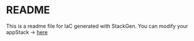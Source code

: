 # README
This is a readme file for IaC generated with StackGen.
You can modify your appStack -> [here](http://main.dev.stackgen.com/appstacks/4d75bbc1-e9e2-45c6-84e9-4fbcb3a8a29a)
